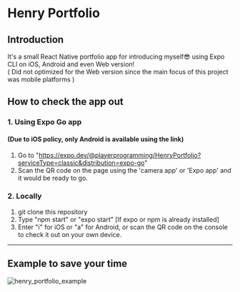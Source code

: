# Henry Portfolio

## Introduction
It's a small React Native portfolio app for introducing myself:sunglasses: using Expo CLI on iOS, Android and even Web version!  
( Did not optimized for the Web version since the main focus of this project was mobile platforms ) 
    
      
## How to check the app out
### 1. Using Expo Go app
#### (Due to iOS policy, **only Android is available** using the link)
1. Go to "https://expo.dev/@playerprogramming/HenryPortfolio?serviceType=classic&distribution=expo-go"
2. Scan the QR code on the page using the 'camera app' or 'Expo app' and it would be ready to go.  
  
### 2. Locally  
1. git clone this repository
2. Type "npm start" or "expo start" [If expo or npm is already installed]
3. Enter "i" for iOS or "a" for Android, or scan the QR code on the console to check it out on your own device.

-----
## Example to save your time




![henry_portfolio_example](https://user-images.githubusercontent.com/94532638/161726249-bddeda24-a4c4-434f-8008-395d989c8b59.gif)
